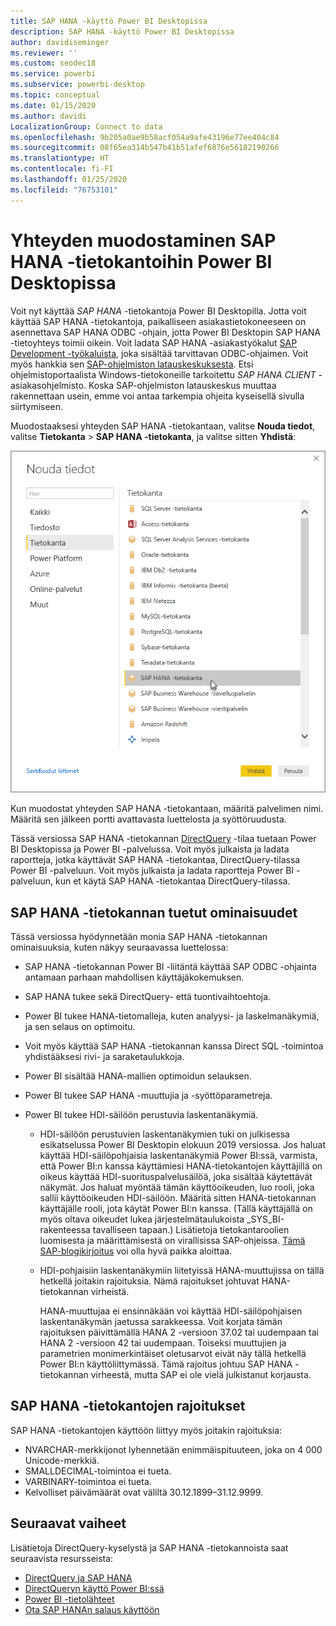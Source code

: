```yaml
---
title: SAP HANA -käyttö Power BI Desktopissa
description: SAP HANA -käyttö Power BI Desktopissa
author: davidiseminger
ms.reviewer: ''
ms.custom: seodec18
ms.service: powerbi
ms.subservice: powerbi-desktop
ms.topic: conceptual
ms.date: 01/15/2020
ms.author: davidi
LocalizationGroup: Connect to data
ms.openlocfilehash: 9b205a0ae9b58acf054a9afe43196e77ee404c84
ms.sourcegitcommit: 08f65ea314b547b41b51afef6876e56182190266
ms.translationtype: HT
ms.contentlocale: fi-FI
ms.lasthandoff: 01/25/2020
ms.locfileid: "76753101"
---
```

# <a name="connect-to-sap-hana-databases-in-power-bi-desktop"></a>Yhteyden muodostaminen SAP HANA -tietokantoihin Power BI Desktopissa

Voit nyt käyttää *SAP HANA* -tietokantoja Power BI Desktopilla. Jotta voit käyttää SAP HANA -tietokantoja, paikalliseen asiakastietokoneeseen on asennettava SAP HANA ODBC -ohjain, jotta Power BI Desktopin SAP HANA -tietoyhteys toimii oikein. Voit ladata SAP HANA -asiakastyökalut [SAP Development -työkaluista](https://tools.hana.ondemand.com/#hanatools), joka sisältää tarvittavan ODBC-ohjaimen. Voit myös hankkia sen [SAP-ohjelmiston latauskeskuksesta](https://support.sap.com/en/my-support/software-downloads.html). Etsi ohjelmistoportaalista Windows-tietokoneille tarkoitettu *SAP HANA CLIENT* -asiakasohjelmisto. Koska SAP-ohjelmiston latauskeskus muuttaa rakennettaan usein, emme voi antaa tarkempia ohjeita kyseisellä sivulla siirtymiseen.

Muodostaaksesi yhteyden SAP HANA -tietokantaan, valitse **Nouda tiedot**, valitse **Tietokanta** > **SAP HANA -tietokanta**, ja valitse sitten **Yhdistä**:

![SAP HANA -tietokanta, Nouda tiedot -valintaikkuna, Power BI Desktop](media/desktop-sap-hana/sap-hana-1.png)

Kun muodostat yhteyden SAP HANA -tietokantaan, määritä palvelimen nimi. Määritä sen jälkeen portti avattavasta luettelosta ja syöttöruudusta.

Tässä versiossa SAP HANA -tietokannan [DirectQuery](desktop-directquery-sap-hana.md) -tilaa tuetaan Power BI Desktopissa ja Power BI -palvelussa. Voit myös julkaista ja ladata raportteja, jotka käyttävät SAP HANA -tietokantaa, DirectQuery-tilassa Power BI -palveluun. Voit myös julkaista ja ladata raportteja Power BI -palveluun, kun et käytä SAP HANA -tietokantaa DirectQuery-tilassa.

## <a name="supported-features-for-sap-hana"></a>SAP HANA -tietokannan tuetut ominaisuudet

Tässä versiossa hyödynnetään monia SAP HANA -tietokannan ominaisuuksia, kuten näkyy seuraavassa luettelossa:

* SAP HANA -tietokannan Power BI -liitäntä käyttää SAP ODBC -ohjainta antamaan parhaan mahdollisen käyttäjäkokemuksen.

* SAP HANA tukee sekä DirectQuery- että tuontivaihtoehtoja.

* Power BI tukee HANA-tietomalleja, kuten analyysi- ja laskelmanäkymiä, ja sen selaus on optimoitu.

* Voit myös käyttää SAP HANA -tietokannan kanssa Direct SQL -toimintoa yhdistääksesi rivi- ja saraketaulukkoja.

* Power BI sisältää HANA-mallien optimoidun selauksen.

* Power BI tukee SAP HANA -muuttujia ja -syöttöparametreja.

* Power BI tukee HDI-säilöön perustuvia laskentanäkymiä.

  * HDI-säilöön perustuvien laskentanäkymien tuki on julkisessa esikatselussa Power BI Desktopin elokuun 2019 versiossa. Jos haluat käyttää HDI-säilöpohjaisia laskentanäkymiä Power BI:ssä, varmista, että Power BI:n kanssa käyttämiesi HANA-tietokantojen käyttäjillä on oikeus käyttää HDI-suorituspalvelusäilöä, joka sisältää käytettävät näkymät. Jos haluat myöntää tämän käyttöoikeuden, luo rooli, joka sallii käyttöoikeuden HDI-säilöön. Määritä sitten HANA-tietokannan käyttäjälle rooli, jota käytät Power BI:n kanssa. (Tällä käyttäjällä on myös oltava oikeudet lukea järjestelmätaulukoista \_SYS\_BI-rakenteessa tavalliseen tapaan.) Lisätietoja tietokantaroolien luomisesta ja määrittämisestä on virallisissa SAP-ohjeissa. [Tämä SAP-blogikirjoitus](https://blogs.sap.com/2018/01/24/the-easy-way-to-make-your-hdi-container-accessible-to-a-classic-database-user/) voi olla hyvä paikka aloittaa.

  * HDI-pohjaisiin laskentanäkymiin liitetyissä HANA-muuttujissa on tällä hetkellä joitakin rajoituksia. Nämä rajoitukset johtuvat HANA-tietokannan virheistä.
  
    HANA-muuttujaa ei ensinnäkään voi käyttää HDI-säilöpohjaisen laskentanäkymän jaetussa sarakkeessa. Voit korjata tämän rajoituksen päivittämällä HANA 2 -versioon 37.02 tai uudempaan tai HANA 2 -versioon 42 tai uudempaan. Toiseksi muuttujien ja parametrien monimerkintäiset oletusarvot eivät näy tällä hetkellä Power BI:n käyttöliittymässä. Tämä rajoitus johtuu SAP HANA -tietokannan virheestä, mutta SAP ei ole vielä julkistanut korjausta.

## <a name="limitations-of-sap-hana"></a>SAP HANA -tietokantojen rajoitukset

SAP HANA -tietokantojen käyttöön liittyy myös joitakin rajoituksia:

* NVARCHAR-merkkijonot lyhennetään enimmäispituuteen, joka on 4 000 Unicode-merkkiä.
* SMALLDECIMAL-toimintoa ei tueta.
* VARBINARY-toimintoa ei tueta.
* Kelvolliset päivämäärät ovat väliltä 30.12.1899–31.12.9999.

## <a name="next-steps"></a>Seuraavat vaiheet

Lisätietoja DirectQuery-kyselystä ja SAP HANA -tietokannoista saat seuraavista resursseista:

* [DirectQuery ja SAP HANA](desktop-directquery-sap-hana.md)
* [DirectQueryn käyttö Power BI:ssä](desktop-directquery-about.md)
* [Power BI -tietolähteet](power-bi-data-sources.md)
* [Ota SAP HANAn salaus käyttöön](desktop-sap-hana-encryption.md)
